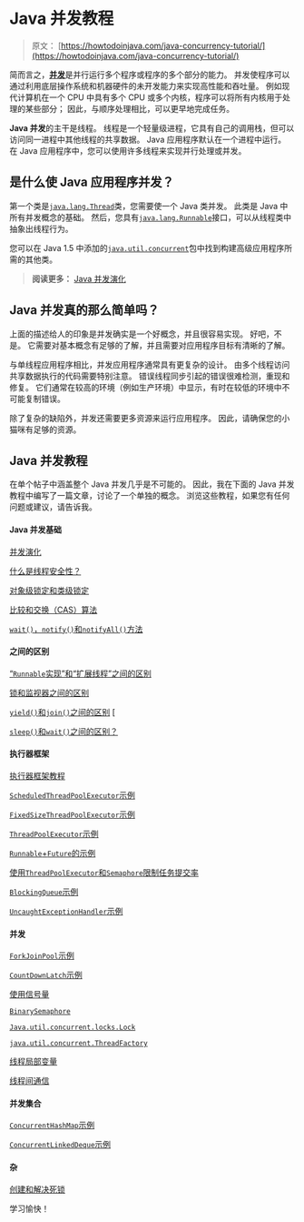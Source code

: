 # Java 并发教程

> 原文： [https://howtodoinjava.com/java-concurrency-tutorial/](https://howtodoinjava.com/java-concurrency-tutorial/)

简而言之，[**并发**](https://en.wikipedia.org/wiki/Concurrency_%28computer_science%29)是并行运行多个程序或程序的多个部分的能力。 并发使程序可以通过利用底层操作系统和机器硬件的未开发能力来实现高性能和吞吐量。 例如现代计算机在一个 CPU 中具有多个 CPU 或多个内核，程序可以将所有内核用于处理的某些部分； 因此，与顺序处理相比，可以更早地完成任务。

**Java 并发**的主干是线程。 线程是一个轻量级进程，它具有自己的调用栈，但可以访问同一进程中其他线程的共享数据。 Java 应用程序默认在一个进程中运行。 在 Java 应用程序中，您可以使用许多线程来实现并行处理或并发。

## 是什么使 Java 应用程序并发？

第一个类是[`java.lang.Thread`](https://docs.oracle.com/javase/7/docs/api/java/lang/Thread.html)类，您需要使一个 Java 类并发。 此类是 Java 中所有并发概念的基础。 然后，您具有[`java.lang.Runnable`](https://docs.oracle.com/javase/7/docs/api/java/lang/Runnable.html)接口，可以从线程类中抽象出线程行为。

您可以在 Java 1.5 中添加的[`java.util.concurrent`](https://docs.oracle.com/javase/7/docs/api/java/util/concurrent/package-summary.html)包中找到构建高级应用程序所需的其他类。

> **阅读更多：** [Java 并发演化](//howtodoinjava.com/java/multi-threading/java-multi-threading-evolution-and-topics/)

## Java 并发真的那么简单吗？

上面的描述给人的印象是并发确实是一个好概念，并且很容易实现。 好吧，不是。 它需要对基本概念有足够的了解，并且需要对应用程序目标有清晰的了解。

与单线程应用程序相比，并发应用程序通常具有更复杂的设计。 由多个线程访问共享数据执行的代码需要特别注意。 错误线程同步引起的错误很难检测，重现和修复。 它们通常在较高的环境（例如生产环境）中显示，有时在较低的环境中不可能复制错误。

除了复杂的缺陷外，并发还需要更多资源来运行应用程序。 因此，请确保您的小猫咪有足够的资源。

## Java 并发教程

在单个帖子中涵盖整个 Java 并发几乎是不可能的。 因此，我在下面的 Java 并发教程中编写了一篇文章，讨论了一个单独的概念。 浏览这些教程，如果您有任何问题或建议，请告诉我。

#### Java 并发基础

[并发演化](//howtodoinjava.com/java/multi-threading/java-multi-threading-evolution-and-topics/)

[什么是线程安全性？](//howtodoinjava.com/java/multi-threading/what-is-thread-safety/)

[对象级锁定和类级锁定](//howtodoinjava.com/java/multi-threading/thread-synchronization-object-level-locking-and-class-level-locking/)

[比较和交换（CAS）算法](//howtodoinjava.com/java/multi-threading/compare-and-swap-cas-algorithm/)

[`wait()`，`notify()`和`notifyAll()`方法](//howtodoinjava.com/java/multi-threading/how-to-work-with-wait-notify-and-notifyall-in-java/)

#### 之间的区别

[“`Runnable`实现”和“扩展线程”之间的区别](//howtodoinjava.com/java/multi-threading/difference-between-implements-runnable-and-extends-thread-in-java/)

[锁和监视器之间的区别](//howtodoinjava.com/java/multi-threading/multithreading-difference-between-lock-and-monitor/)

[`yield()`和`join()`之间的区别](//howtodoinjava.com/java/multi-threading/difference-between-yield-and-join-in-threads-in-java/) [

[`sleep()`和`wait()`之间的区别？](//howtodoinjava.com/java/multi-threading/difference-between-sleep-and-wait/)

#### 执行器框架

[执行器框架教程](//howtodoinjava.com/java-5/java-executor-framework-tutorial-and-best-practices/)

[`ScheduledThreadPoolExecutor`示例](//howtodoinjava.com/2015/03/25/task-scheduling-with-executors-scheduledthreadpoolexecutor-example/)

[`FixedSizeThreadPoolExecutor`示例](//howtodoinjava.com/java/multi-threading/java-fixed-size-thread-pool-executor-example/)

[`ThreadPoolExecutor`示例](//howtodoinjava.com/java/multi-threading/java-thread-pool-executor-example/)

[`Runnable`+`Future`的示例](//howtodoinjava.com/java/multi-threading/threadpoolexecutor-callable-future-example/)

[使用`ThreadPoolExecutor`和`Semaphore`限制任务提交率](//howtodoinjava.com/java/multi-threading/throttling-task-submission-rate-using-threadpoolexecutor-and-semaphore/)

[`BlockingQueue`示例](//howtodoinjava.com/java-5/how-to-use-blockingqueue-and-threadpoolexecutor-in-java/)

[`UncaughtExceptionHandler`示例](//howtodoinjava.com/java/multi-threading/how-to-restart-thread-using-uncaughtexceptionhandler/)

#### 并发

[`ForkJoinPool`示例](//howtodoinjava.com/java-7/forkjoin-framework-tutorial-forkjoinpool-example/)

[`CountDownLatch`示例](//howtodoinjava.com/java/multi-threading/when-to-use-countdownlatch-java-concurrency-example-tutorial/)

[使用信号量](//howtodoinjava.com/java/multi-threading/control-concurrent-access-to-multiple-copies-of-a-resource-using-semaphore/)

[`BinarySemaphore`](//howtodoinjava.com/java/multi-threading/binary-semaphore-tutorial-and-example/)

[`Java.util.concurrent.locks.Lock`](//howtodoinjava.com/java/multi-threading/how-to-use-locks-in-java-java-util-concurrent-locks-lock-tutorial-and-example/)

[`java.util.concurrent.ThreadFactory`](//howtodoinjava.com/java/multi-threading/creating-threads-using-java-util-concurrent-threadfactory/)

[线程局部变量](//howtodoinjava.com/java/multi-threading/when-and-how-to-use-thread-local-variables/)

[线程间通信](//howtodoinjava.com/java/multi-threading/inter-thread-communication-using-piped-streams-in-java/)

#### 并发集合


[`ConcurrentHashMap`示例](//howtodoinjava.com/java/collections/best-practices-for-using-concurrenthashmap/)

[`ConcurrentLinkedDeque`示例](//howtodoinjava.com/java/multi-threading/non-blocking-thread-safe-list-concurrentlinkeddeque-example/)

#### 杂

[创建和解决死锁](//howtodoinjava.com/java/multi-threading/writing-a-deadlock-and-resolving-in-java/)

学习愉快！